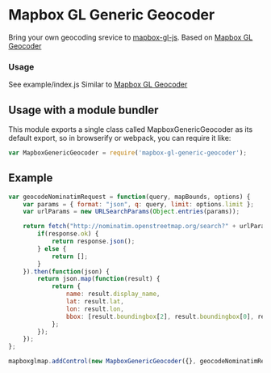 # Mapbox GL Generic Geocoder

Bring your own geocoding srevice to [mapbox-gl-js](https://github.com/mapbox/mapbox-gl-js).  Based on [Mapbox GL Geocoder](https://github.com/mapbox/mapbox-gl-geocoder/)

### Usage

See example/index.js
Similar to [Mapbox GL Geocoder](https://www.mapbox.com/mapbox-gl-js/example/mapbox-gl-geocoder/)

## Usage with a module bundler

This module exports a single class called MapboxGenericGeocoder as its default export,
so in browserify or webpack, you can require it like:

```js
var MapboxGenericGeocoder = require('mapbox-gl-generic-geocoder');
```

## Example
```js
var geocodeNominatimRequest = function(query, mapBounds, options) {
	var params = { format: "json", q: query, limit: options.limit };
	var urlParams = new URLSearchParams(Object.entries(params));

	return fetch("http://nominatim.openstreetmap.org/search?" + urlParams).then(function(response) {
		if(response.ok) {
			return response.json();
		} else {
			return [];
		}
	}).then(function(json) {
		return json.map(function(result) {
			return {
				name: result.display_name,
				lat: result.lat,
				lon: result.lon,
				bbox: [result.boundingbox[2], result.boundingbox[0], result.boundingbox[3], result.boundingbox[1]]
			};
		});
	});
};

mapboxglmap.addControl(new MapboxGenericGeocoder({}, geocodeNominatimRequest));
```

